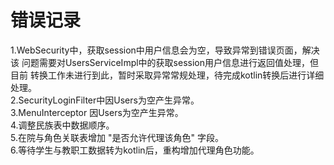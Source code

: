 # 错误记录
1.WebSecurity中，获取session中用户信息会为空，导致异常到错误页面，解决该
问题需要对UsersServiceImpl中的获取session用户信息进行返回值处理，但目前
转换工作未进行到此，暂时采取异常常规处理，待完成kotlin转换后进行详细处理。  
2.SecurityLoginFilter中因Users为空产生异常。  
3.MenuInterceptor 因Users为空产生异常。  
4.调整民族表中数据顺序。  
5.在院与角色关联表增加 "是否允许代理该角色" 字段。  
6.等待学生与教职工数据转为kotlin后，重构增加代理角色功能。